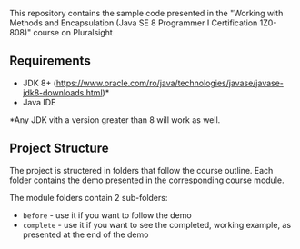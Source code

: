 This repository contains the sample code presented in the "Working with Methods and Encapsulation (Java SE 8 Programmer I Certification 1Z0-808)" course on Pluralsight

## Requirements

- JDK 8+ (https://www.oracle.com/ro/java/technologies/javase/javase-jdk8-downloads.html)*
- Java IDE

*Any JDK vith a version greater than 8 will work as well.

## Project Structure

The project is structered in folders that follow the course outline. Each folder contains the demo presented in the
corresponding course module. 

The module folders contain 2 sub-folders:
- ``before``      - use it if you want to follow the demo
- ``complete``    - use it if you want to see the completed, working example, as presented at the end of the demo
